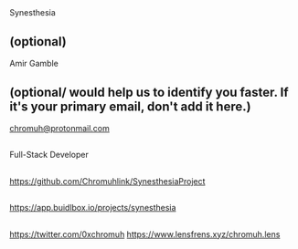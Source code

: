 ## <PROJECT NAME>
Synesthesia 

## <YOUR FULL NAME> (optional)
Amir Gamble 
## <Used Email in Buidlbox> (optional/ would help us to identify you faster. If it's your primary email, don't add it here.)
chromuh@protonmail.com
## <YOUR ROLE ON THE TEAM>
Full-Stack Developer 
## <LINK TO THE PROJECT REPOSITORY>
https://github.com/Chromuhlink/SynesthesiaProject
## <LINK TO BUIDLBOX SUBMISSION>
https://app.buidlbox.io/projects/synesthesia
## <ANY LINKS TO YOUR SOCIALS THAT YOU WANT PEOPLE TO SEE WHO MIGHT COME ACROSS YOUR SUBMISSION IN THE FUTURE>
https://twitter.com/0xchromuh
https://www.lensfrens.xyz/chromuh.lens
